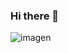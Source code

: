 ### Hi there 👋

<!--
**Tazana2/Tazana2** is a ✨ _special_ ✨ repository because its `README.md` (this file) appears on your GitHub profile.

Here are some ideas to get you started:

- 🔭 I’m currently working on ...
- 🌱 I’m currently learning ...
- 👯 I’m looking to collaborate on ...
- 🤔 I’m looking for help with ...
- 💬 Ask me about ...
- 📫 How to reach me: ...
- 😄 Pronouns: ...
- ⚡ Fun fact: ...
-->

![imagen](https://user-images.githubusercontent.com/91964922/165383030-53fe136d-200f-47ab-b53d-938b05f91637.png)

